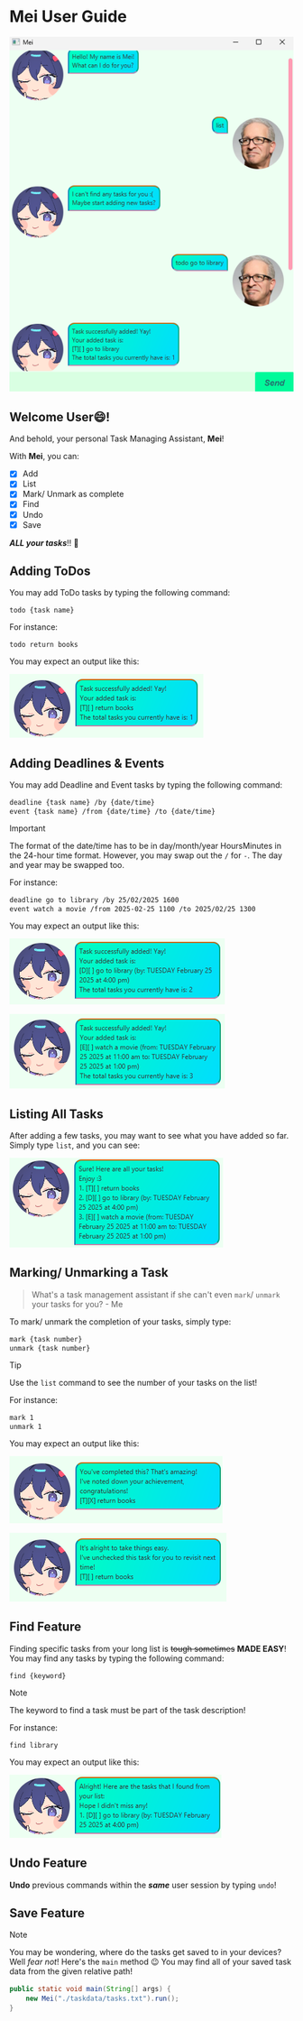 # Mei User Guide

![Screenshot of the user interface.](Ui.png)

## Welcome User😄! 
And behold, your personal Task Managing Assistant, **Mei**!

With **Mei**, you can:
- [x]  Add
- [x]  List
- [x]  Mark/ Unmark as complete
- [x]  Find
- [x]  Undo
- [x]  Save

***ALL your tasks***!! 🥳

## Adding ToDos

You may add ToDo tasks by typing the following command:
```
todo {task name}
```

For instance:
```
todo return books
```

You may expect an output like this:

![Expected output for adding a ToDo task](AddToDoOutput.png)

## Adding Deadlines & Events

You may add Deadline and Event tasks by typing the following command:
```
deadline {task name} /by {date/time}
event {task name} /from {date/time} /to {date/time}
```

> [!IMPORTANT]
> The format of the date/time has to be in day/month/year HoursMinutes in the 24-hour time format.
> However, you may swap out the `/` for `-`.
> The day and year may be swapped too.

For instance:
```
deadline go to library /by 25/02/2025 1600
event watch a movie /from 2025-02-25 1100 /to 2025/02/25 1300
```

You may expect an output like this:

![Expected output for adding a Deadline task](AddDeadlineOutput.png)

![Expected output for adding an Event task](AddEventOutput.png)

## Listing All Tasks

After adding a few tasks, you may want to see what you have added so far.
Simply type `list`, and you can see:

![Expected output for listing tasks.](ListOutput.png)

## Marking/ Unmarking a Task

> What's a task management assistant if she can't even `mark`/ `unmark` your tasks for you? - Me

To mark/ unmark the completion of your tasks, simply type:
```
mark {task number}
unmark {task number}
```

> [!TIP]
> Use the `list` command to see the number of your tasks on the list!

For instance:
```
mark 1
unmark 1
```

You may expect an output like this:

![Expected output for marking a task](MarkOutput.png)

![Expected output for unmarking a task](UnmarkOutput.png)


## Find Feature

Finding specific tasks from your long list is ~~tough sometimes~~ **MADE EASY**!
You may find any tasks by typing the following command:
```
find {keyword}
```
> [!NOTE]
> The keyword to find a task must be part of the task description!

For instance:
```
find library
```

You may expect an output like this:

![Expected output for finding a task](FindOutput.png)

## Undo Feature

**Undo** previous commands within the ***same*** user session by typing `undo`!

## Save Feature

> [!NOTE]
> You may be wondering, where do the tasks get saved to in your devices?
> Well *fear not*! Here's the `main` method 😉
> You may find all of your saved task data from the given relative path!
```java
public static void main(String[] args) {
    new Mei("./taskdata/tasks.txt").run();
}
```
